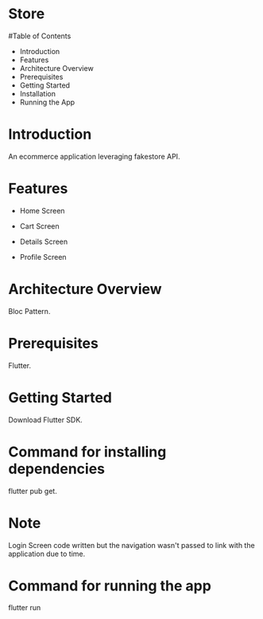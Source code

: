 # Store

#Table of Contents
- Introduction
- Features
- Architecture Overview
- Prerequisites
- Getting Started
- Installation
- Running the App


# Introduction
An ecommerce application leveraging fakestore API.

# Features
- Home Screen

- Cart Screen

- Details Screen

- Profile Screen

# Architecture Overview
 Bloc Pattern.


# Prerequisites
Flutter.

# Getting Started
Download Flutter SDK.


# Command for installing dependencies
flutter pub get.

# Note
Login Screen code written but the navigation wasn't passed to link with the application due to time.


# Command for running the app
flutter run



